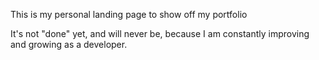 This is my personal landing page to show off my portfolio

It's not "done" yet, and will never be, because I am constantly improving and growing as a developer.

